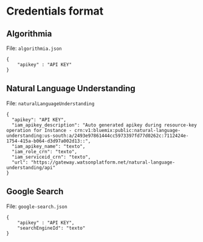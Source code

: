 # Credentials format

## Algorithmia

File: `algorithmia.json`

```
{
	"apikey" : "API KEY"
}
```

## Natural Language Understanding

File: `naturalLanguageUnderstanding`

```
{
  "apikey": "API KEY",
  "iam_apikey_description": "Auto generated apikey during resource-key operation for Instance - crn:v1:bluemix:public:natural-language-understanding:us-south:a/2493e97861444cc5973397fd77d0262c:7112424e-1754-415a-b064-d3d97a002d13::",
  "iam_apikey_name": "texto",
  "iam_role_crn": "texto",
  "iam_serviceid_crn": "texto",
  "url": "https://gateway.watsonplatform.net/natural-language-understanding/api"
}
```

## Google Search

File: `google-search.json`

```
{
	"apikey" : "API KEY",
	"searchEngineId": "texto"
}
```